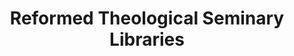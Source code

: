 ---
layout: repo
title: "Reformed Theological Seminary Libraries"
id: 23955
permalink: repos/23955/
---